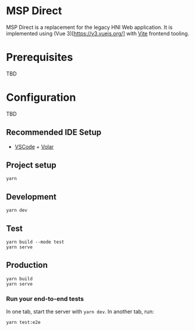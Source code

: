 # MSP Direct

MSP Direct is a replacement for the legacy HNI Web application. It is implemented using (Vue 3)[https://v3.vuejs.org/] with [Vite](https://vitejs.dev/) frontend tooling.

# Prerequisites

TBD

# Configuration

TBD

## Recommended IDE Setup

- [VSCode](https://code.visualstudio.com/) + [Volar](https://marketplace.visualstudio.com/items?itemName=johnsoncodehk.volar)

## Project setup

```
yarn
```

## Development

```
yarn dev
```

## Test

```
yarn build --mode test
yarn serve
```

## Production

```
yarn build
yarn serve
```

### Run your end-to-end tests

In one tab, start the server with `yarn dev`. In another tab, run:

```
yarn test:e2e
```
